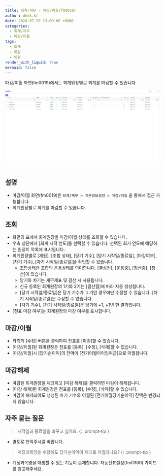 ```yaml
---
title: 회계/재무 - 마감/이월(fm0019)
author: dkdk.kr
date: 2024-07-29 13:00:00 +0800
categories:
  - 회계/재무
  - 마감/이월
tags:
  - 회계
  - 마감
  - 이월
render_with_liquid: true
mermaid: false
---
```

마감/이월 화면(fm0019)에서는 회계원장별로 회계를 마감할 수 있습니다. 

![](assets/img/Pasted%20image%2020250417165236.png)
## 설명

- 마감/이월 화면(fm0019)은 `회계/재무 > 기본정보설정 > 마감/이월` 을 통해서 접근 가능합니다.
- 회계원장별로 회계를 마감할 수 있습니다. 

## 조회
- 화면의 표에서 회계원장별 마감/이월 상태를 조회할 수 있습니다. 
- 우측 상단에서 [회계 시작 연도]를 선택할 수 있습니다. 선택된 회기 연도에 해당하는 원장이 목록에 표시됩니다.  
- 회계원장별로 [재원], [조합 상태], [당기 기수], [당기 시작일/종료일], [마감여부], [차기 기수], [차기 시작일/종료일]을 확인할 수 있습니다. 
	- 조합상태란 조합의 운용상태를 의미합니다. [결성전], [운용중], [청산중], [청산]이 있습니다.
	- 당기와 차기는 재무제표 및 결산 시 사용됩니다. 
	- 신규 등록된 회계원장의 1기와 2기는 [결산월]에 따라 자동 생성됩니다. 
	- [당기 시작일/종료일]은 당기 기수가 １기인 경우에만 수정할 수 있습니다.  [차기 시작일/종료일]은 수정할 수 없습니다. 
	- [차기 기수], [차기 시작일/종료일]은 당기에 +1, +1년 한 결과입니다. 
- [전표 마감 여부]는 회계원장의 마감 여부를 표시합니다. 
## 마감/이월
- 좌측의 [수정] 버튼을 클릭하여 전표를 [마감]할 수 있습니다. 
- [마감/이월]된 회계원장은 전표를 [등록], [수정], [삭제]할 수 없습니다. 
- [마감/이월]시 [당기순이익]의 잔액이 [전기이월이익잉여금]으로 이월됩니다.

## 마감해제
- 마감된 회계원장을 체크하고 [마감 해제]를 클릭하면 마감이 해제됩니다. 
- [마감 해제]된 회계원장은 전표를 [등록], [수정], [삭제]할 수 있습니다. 
- 마감이 해제되어도 생성된 차기 기수와 이월된 [전기이월당기순이익] 잔액은 변경되지 않습니다. 



## 자주 묻는 질문

> 시작일과 종료일을 바꾸고 싶어요.
{: .prompt-tip }

- 별도로 연락주시길 바랍니다.  

> 계정과목명을 수정해도 당기순이익이 제대로 이월되나요?
{: .prompt-tip }

- 계정과목명을 매칭할 수 있는 기능이 존재합니다. 자동전표설정(fm0300) 가이드를 참고해주세요. 